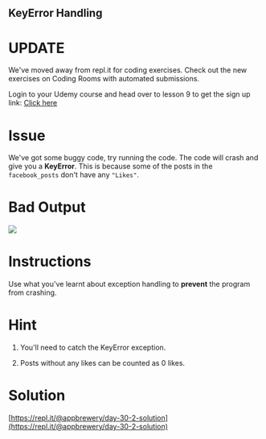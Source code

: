 ## KeyError Handling

# UPDATE
We've moved away from repl.it for coding exercises.
Check out the new exercises on Coding Rooms with automated submissions.

Login to your Udemy course and head over to lesson 9 to get the sign up link:
[Click here](https://www.udemy.com/course/100-days-of-code/learn/lecture/17825914#questions)

# Issue

We've got some buggy code, try running the code. The code will crash and give you a **KeyError**. This is because some of the posts in the `facebook_posts` don't have any `"Likes"`.


# Bad Output

 ![](https://cdn.fs.teachablecdn.com/u1humLqATmXKtN2Uec9A)

# Instructions

Use what you've learnt about exception handling to **prevent** the program from crashing. 


# Hint

1. You'll need to catch the KeyError exception. 

2. Posts without any likes can be counted as 0 likes.


# Solution

[https://repl.it/@appbrewery/day-30-2-solution](https://repl.it/@appbrewery/day-30-2-solution)